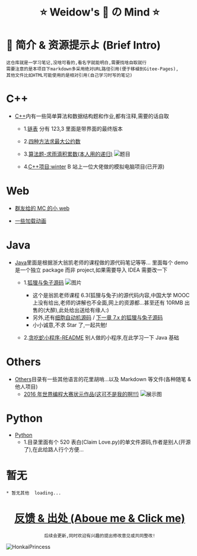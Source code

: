 <!--
 * @Author: Weidows
 * @Date: 2020-11-24 21:27:26
 * @LastEditors: Weidows
 * @LastEditTime: 2020-11-28 17:44:52
 * @FilePath: \Weidows\README.md
 * @Description:
-->

<h1 align="center">

⭐️ Weidow's 🌈 の Mind ⭐️

</h1>

# 🌈 简介 & 资源提示よ (Brief Intro)

    这仓库就是一学习笔记,没啥可看的,看名字就能明白,需要找啥自取就行
    需要注意的是本项目下markdown多采用绝对URL路径引用(便于移植到Gitee-Pages),
    其他文件比如HTML可能使用的是相对引用(自己学习时写的笔记)

# C++

- [C++](./C++/)内有一些简单算法和数据结构题和作业,都有注释,需要的话自取

  - 1.[链表](./C++/Data_struct/LinkedList/) 分有 123,3 里面是带界面的最终版本

  - 2.[四种方法求最大公约数](./C++/Arithmetic/求最大公约数/methods_of_calculating_Max_common_divisor.c)

  - 3.[算法题-求雨滴积累数(本人用的递归)](./C++/Arithmetic/递归-求雨滴积累数/1.c)
    ![题目](./C++/Arithmetic/递归-求雨滴积累数/2bb975f41bd09c67.png)

  - 4.[C++项目:winter](./C++/Project/winter/) B 站上一位大佬做的模拟电脑项目(已开源)

# Web

- [群友给的 MC 的小 web](./Web/mc.geek.net/)

- [一些加载动画](./Web/loading/)

# Java

- [Java](./java/src/main/java/)里面是根据浙大翁凯老师的课程做的源代码笔记等等...
  里面每个 demo 是一个独立 package 而非 project,如果需要导入 IDEA 需要改一下

  - 1.[狐狸与兔子源码](./java/src/main/java/twenty/july/my_interface/)
    ![图片](./java/src/main/java/twenty/july/my_interface/interface/Cells173751.png)

    - 这个是翁凯老师课程 6.3(狐狸与兔子)的源代码内容,中国大学 MOOC 上没有给出,老师的讲解也不全面,网上的资源都...甚至还有 10RMB 出售的(大醉),此处给出送给有缘人:)
    - 另外,还有[细胞自动机源码](./java/src/main/java/twenty/july/data_depart_behave/) / [下一章 7.x 的狐狸与兔子源码](./java/src/main/java/twenty/july/control_inversion/)
    - 小小诚意,不求 Star 了,一起共勉!

  - 2.[贪吃蛇小程序-README](./java/src/main/java/demos/snake_game/README.md)
    别人做的小程序,在此学习一下 Java 基础

# Others

- [Others](./Others/)目录有一些其他语言的花里胡哨...以及 Markdown 等文件(各种随笔 & 他人项目)
  - [2016 年世界编程大赛状元作品(这可不是我的啊!!!)](./Others/hg_fermi-paradox-20161105)
    ![展示图](https://cdn.jsdelivr.net/gh/Weidows/Weidows/Others/hg_fermi-paradox-20161105/screenshot.png)

# Python

- [Python](./Python/)
  - 1.目录里面有个 520 表白(Claim Love.py)的单文件源码,作者是别人(开源了),在此给路人行个方便...

# 暂无

    * 暂无其他  loading...

<center>

# [反馈 & 出处 (Aboue me & Click me)](https://weidows.gitee.io/tags/about)

    后续会更新,同时欢迎有兴趣的提出修改意见或共同整改!

</center>

![HonkaiPrincess](https://cdn.jsdelivr.net/gh/Weidows/Images/Game/Honkai3/[Nitrouzs]82409651.jpeg)
